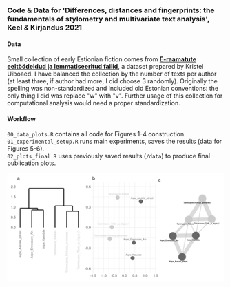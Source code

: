 ### Code & Data for 'Differences, distances and fingerprints: the fundamentals of stylometry and multivariate text analysis', Keel & Kirjandus 2021


#### Data

Small collection of early Estionian fiction comes from [**E-raamatute eeltöödeldud ja lemmatiseeritud failid**](https://datadoi.ee/handle/33/76), a dataset prepared by Kristel Uiboaed. I have balanced the collection by the number of texts per author (at least three, if author had more, I did choose 3 randomly). Originally the spelling was non-standardized and included old Estonian conventions: the only thing I did was replace "w" with "v". Further usage of this collection for computational analysis would need a proper standardization.

#### Workflow

`00_data_plots.R` contains all code for Figures 1-4 construction.  
`01_experimental_setup.R` runs main experiments, saves the results (data for Figures 5-6).  
`02_plots_final.R` uses previously saved results (`/data`) to produce final publication plots.  


<img src="greyscale_plots/Fig4_grey.png" alt="drawing" width="800"/>



